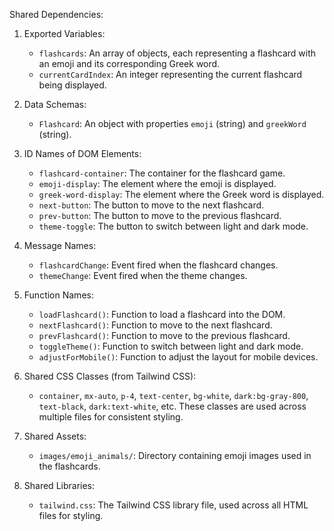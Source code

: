 Shared Dependencies:

1. Exported Variables:
   - `flashcards`: An array of objects, each representing a flashcard with an emoji and its corresponding Greek word.
   - `currentCardIndex`: An integer representing the current flashcard being displayed.

2. Data Schemas:
   - `Flashcard`: An object with properties `emoji` (string) and `greekWord` (string).

3. ID Names of DOM Elements:
   - `flashcard-container`: The container for the flashcard game.
   - `emoji-display`: The element where the emoji is displayed.
   - `greek-word-display`: The element where the Greek word is displayed.
   - `next-button`: The button to move to the next flashcard.
   - `prev-button`: The button to move to the previous flashcard.
   - `theme-toggle`: The button to switch between light and dark mode.

4. Message Names:
   - `flashcardChange`: Event fired when the flashcard changes.
   - `themeChange`: Event fired when the theme changes.

5. Function Names:
   - `loadFlashcard()`: Function to load a flashcard into the DOM.
   - `nextFlashcard()`: Function to move to the next flashcard.
   - `prevFlashcard()`: Function to move to the previous flashcard.
   - `toggleTheme()`: Function to switch between light and dark mode.
   - `adjustForMobile()`: Function to adjust the layout for mobile devices.

6. Shared CSS Classes (from Tailwind CSS):
   - `container`, `mx-auto`, `p-4`, `text-center`, `bg-white`, `dark:bg-gray-800`, `text-black`, `dark:text-white`, etc. These classes are used across multiple files for consistent styling.

7. Shared Assets:
   - `images/emoji_animals/`: Directory containing emoji images used in the flashcards.

8. Shared Libraries:
   - `tailwind.css`: The Tailwind CSS library file, used across all HTML files for styling.